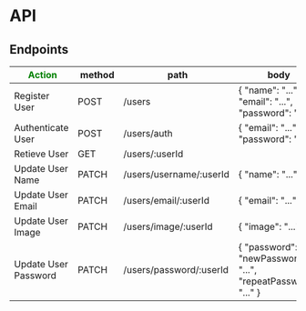 # API

## Endpoints


|<font color="green"> Action</font>               | method  | path                    | body                                                                 | status  |
| -------------------- | ------- | ----------------------- | ----------------------------------------------------                 | ------- |
| Register User        | POST    | /users                  | { "name": "...", "email": "...", "password": "..." }                 | 201     |
| Authenticate User    | POST    | /users/auth             | { "email": "...", "password": "..." }                                | 200     |
| Retieve User         | GET     | /users/:userId          |                                                                      | 200     |
| Update User Name     | PATCH   | /users/username/:userId | { "name": "..." }                                                    | 204     |
| Update User Email    | PATCH   | /users/email/:userId    | { "email": "..." }                                                   | 204     |
| Update User Image    | PATCH   | /users/image/:userId    | { "image": "..." }                                                   | 204     |
| Update User Password | PATCH   | /users/password/:userId | { "password": "...", "newPassword": "...", "repeatPassword": "..." } | 204     |


